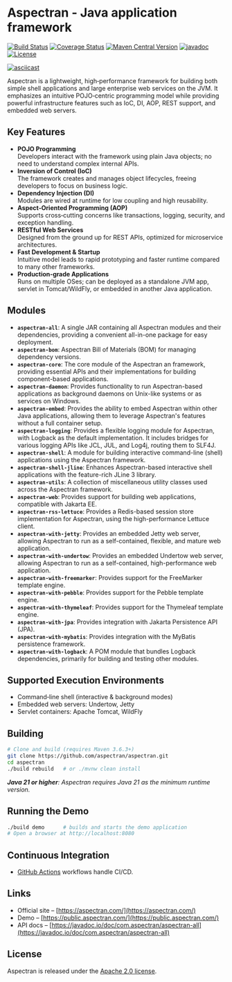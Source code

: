 # Aspectran - Java application framework

[![Build Status](https://github.com/aspectran/aspectran/workflows/Java%20CI/badge.svg)](https://github.com/aspectran/aspectran/actions?query=workflow%3A%22Java+CI%22)
[![Coverage Status](https://coveralls.io/repos/github/aspectran/aspectran/badge.svg?branch=master)](https://coveralls.io/github/aspectran/aspectran?branch=master)
[![Maven Central Version](https://img.shields.io/maven-central/v/com.aspectran/aspectran-project)](https://central.sonatype.com/artifact/com.aspectran/aspectran-project)
[![javadoc](https://javadoc.io/badge2/com.aspectran/aspectran-all/javadoc.svg)](https://javadoc.io/doc/com.aspectran/aspectran-all)
[![License](https://img.shields.io/:license-apache-brightgreen.svg)](https://www.apache.org/licenses/LICENSE-2.0.html)

[![asciicast](https://asciinema.org/a/325210.png)](https://asciinema.org/a/325210)

Aspectran is a lightweight, high‑performance framework for building both simple shell applications and
large enterprise web services on the JVM. It emphasizes an intuitive POJO‑centric programming model while
providing powerful infrastructure features such as IoC, DI, AOP, REST support, and embedded web servers.

## Key Features

- **POJO Programming**  
  Developers interact with the framework using plain Java objects; no need to understand complex internal APIs.
- **Inversion of Control (IoC)**  
  The framework creates and manages object lifecycles, freeing developers to focus on business logic.
- **Dependency Injection (DI)**  
  Modules are wired at runtime for low coupling and high reusability.
- **Aspect‑Oriented Programming (AOP)**  
  Supports cross‑cutting concerns like transactions, logging, security, and exception handling.
- **RESTful Web Services**  
  Designed from the ground up for REST APIs, optimized for microservice architectures.
- **Fast Development & Startup**  
  Intuitive model leads to rapid prototyping and faster runtime compared to many other frameworks.
- **Production‑grade Applications**  
  Runs on multiple OSes; can be deployed as a standalone JVM app, servlet in Tomcat/WildFly, or embedded in another Java application.

## Modules

- **`aspectran-all`**: A single JAR containing all Aspectran modules and their dependencies, providing a convenient all-in-one package for easy deployment.
- **`aspectran-bom`**: Aspectran Bill of Materials (BOM) for managing dependency versions.
- **`aspectran-core`**: The core module of the Aspectran an framework, providing essential APIs and their implementations for building component-based applications.
- **`aspectran-daemon`**: Provides functionality to run Aspectran-based applications as background daemons on Unix-like systems or as services on Windows.
- **`aspectran-embed`**: Provides the ability to embed Aspectran within other Java applications, allowing them to leverage Aspectran's features without a full container setup.
- **`aspectran-logging`**: Provides a flexible logging module for Aspectran, with Logback as the default implementation. It includes bridges for various logging APIs like JCL, JUL, and Log4j, routing them to SLF4J.
- **`aspectran-shell`**: A module for building interactive command-line (shell) applications using the Aspectran framework.
- **`aspectran-shell-jline`**: Enhances Aspectran-based interactive shell applications with the feature-rich JLine 3 library.
- **`aspectran-utils`**: A collection of miscellaneous utility classes used across the Aspectran framework.
- **`aspectran-web`**: Provides support for building web applications, compatible with Jakarta EE.
- **`aspectran-rss-lettuce`**: Provides a Redis-based session store implementation for Aspectran, using the high-performance Lettuce client.
- **`aspectran-with-jetty`**: Provides an embedded Jetty web server, allowing Aspectran to run as a self-contained, flexible, and mature web application.
- **`aspectran-with-undertow`**: Provides an embedded Undertow web server, allowing Aspectran to run as a self-contained, high-performance web application.
- **`aspectran-with-freemarker`**: Provides support for the FreeMarker template engine.
- **`aspectran-with-pebble`**: Provides support for the Pebble template engine.
- **`aspectran-with-thymeleaf`**: Provides support for the Thymeleaf template engine.
- **`aspectran-with-jpa`**: Provides integration with Jakarta Persistence API (JPA).
- **`aspectran-with-mybatis`**: Provides integration with the MyBatis persistence framework.
- **`aspectran-with-logback`**: A POM module that bundles Logback dependencies, primarily for building and testing other modules.

## Supported Execution Environments

- Command‑line shell (interactive & background modes)
- Embedded web servers: Undertow, Jetty
- Servlet containers: Apache Tomcat, WildFly

## Building

```sh
# Clone and build (requires Maven 3.6.3+)
git clone https://github.com/aspectran/aspectran.git
cd aspectran
./build rebuild   # or ./mvnw clean install
```
_**Java 21 or higher**: Aspectran requires Java 21 as the minimum runtime version._

## Running the Demo
``` sh
./build demo      # builds and starts the demo application
# Open a browser at http://localhost:8080
```

## Continuous Integration

- [GitHub Actions](https://github.com/aspectran/aspectran/actions) workflows handle CI/CD.

## Links

- Official site – [https://aspectran.com/](https://aspectran.com/)
- Demo – [https://public.aspectran.com/](https://public.aspectran.com/)
- API docs – [https://javadoc.io/doc/com.aspectran/aspectran-all](https://javadoc.io/doc/com.aspectran/aspectran-all)

## License

Aspectran is released under the [Apache 2.0 license](https://www.apache.org/licenses/LICENSE-2.0).
